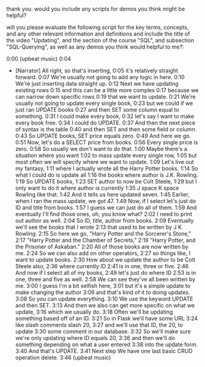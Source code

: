 thank you. would you include any scripts for demos you think might be helpful? 







will you please evaluate the following script for the key terms, concepts, and any other relevant information and definitions and include the title of the video "Updating", and the section of the course "SQL", and subsection "SQL-Querying", as well as any demos you think would helpful to me?:





0:00
(upbeat music)
0:04
- [Narrator] All right, so that's inserting,
0:05
it's relatively straight forward.
0:07
We're usually not going to add any logic in here.
0:10
We're just inserting data straight up.
0:12
Next we have updating existing rows
0:15
and this can be a little more complex
0:17
because we can narrow down specific rows
0:19
that we want to update.
0:21
We're usually not going to update every single book,
0:23
but we could if we just ran UPDATE books
0:27
and then SET some column equal to something.
0:31
I could make every book,
0:32
let's say I want to make every book free.
0:34
I could do UPDATE.
0:37
And then the next piece of syntax is the table
0:40
and then SET and then some field or column.
0:43
So UPDATE books, SET price equals zero.
0:49
And here we go.
0:51
Now, let's do a SELECT price from books.
0:56
Every single price is zero.
0:58
So usually we don't want to do that.
1:00
Maybe there's a situation where you want
1:02
to mass update every single row,
1:05
but most often we will specify where we want to update.
1:09
Let's live out my fantasy,
1:11
where I actually wrote all the Harry Potter books.
1:14
So what I could do is update all
1:16
the books where author is J.K. Rowling.
1:19
So UPDATE books,
1:23
SET author to now be Colt Steele,
1:29
but I only want to do it where author is currently
1:35
J space K space Rowling like that.
1:42
And it tells us here updated seven.
1:45
Earlier, when I ran the mass update, we got 47.
1:49
Now, if I select let's just do ID and title from books.
1:57
I guess we can just do all of them.
1:59
And eventually I'll find those ones, oh, you know what?
2:02
I need to print out author as well.
2:04
So ID, title, author from books.
2:09
Eventually we'll see the books that I wrote
2:13
that used to be written by J K Rowling.
2:15
So here we go, "Harry Potter and the Sorcerer's Stone,"
2:17
"Harry Potter and the Chamber of Secrets,"
2:19
"Harry Potter, and the Prisoner of Askaban."
2:20
All of those books are now written by me.
2:24
So we can also add on other operators,
2:27
so things like, I want to update books.
2:30
How about we update the author to be Colt Steele also,
2:36
where currently ID
2:41
is in one, three or five.
2:46
And now if I select all of my books,
2:49
let's just do where ID
2:53
is in one, three and five as well.
2:58
We can see they've all been written by me.
3:00
I guess I'm a bit selfish here,
3:01
but it's a simple update to make changing the author
3:06
and that's kind of it to doing updates.
3:08
So you can update everything.
3:10
We use the keyword UPDATE and then SET.
3:13
And then we also can get more specific on what we update,
3:16
which we usually do.
3:18
Often we'll be updating something based off of an ID.
3:21
So in Flask we'll have some URL
3:24
like slash comments slash 20,
3:27
and we'll use that ID, the 20, to update
3:30
some comment in our database.
3:32
So we'll make sure we're only updating where ID equals 20,
3:36
and then we'll do something depending on what a user entered
3:38
into the update form.
3:40
And that's UPDATE.
3:41
Next step We have one last basic CRUD operation delete.
3:46
(upbeat music)